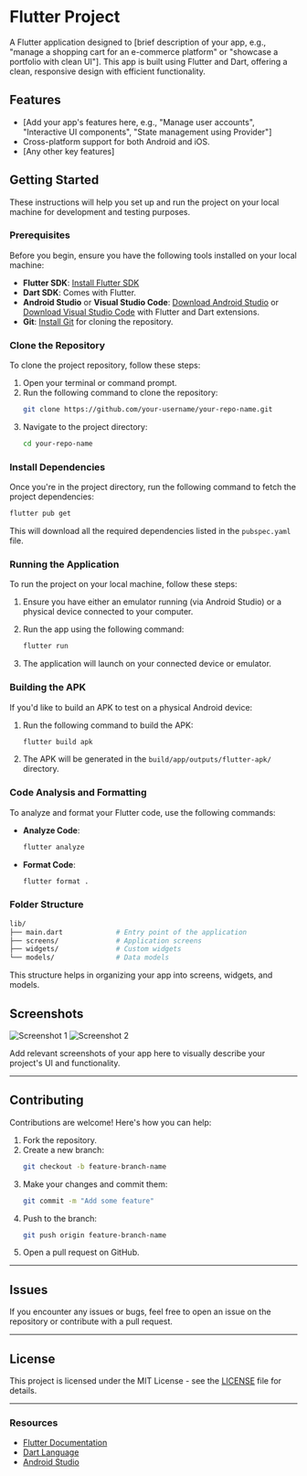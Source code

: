 
# Flutter Project

A Flutter application designed to [brief description of your app, e.g., "manage a shopping cart for an e-commerce platform" or "showcase a portfolio with clean UI"]. This app is built using Flutter and Dart, offering a clean, responsive design with efficient functionality.

## Features

- [Add your app's features here, e.g., "Manage user accounts", "Interactive UI components", "State management using Provider"]
- Cross-platform support for both Android and iOS.
- [Any other key features]

## Getting Started

These instructions will help you set up and run the project on your local machine for development and testing purposes.

### Prerequisites

Before you begin, ensure you have the following tools installed on your local machine:

- **Flutter SDK**: [Install Flutter SDK](https://flutter.dev/docs/get-started/install)
- **Dart SDK**: Comes with Flutter.
- **Android Studio** or **Visual Studio Code**: [Download Android Studio](https://developer.android.com/studio) or [Download Visual Studio Code](https://code.visualstudio.com/) with Flutter and Dart extensions.
- **Git**: [Install Git](https://git-scm.com/downloads) for cloning the repository.
  
### Clone the Repository

To clone the project repository, follow these steps:

1. Open your terminal or command prompt.
2. Run the following command to clone the repository:
   ```bash
   git clone https://github.com/your-username/your-repo-name.git
   ```
3. Navigate to the project directory:
   ```bash
   cd your-repo-name
   ```

### Install Dependencies

Once you're in the project directory, run the following command to fetch the project dependencies:

```bash
flutter pub get
```

This will download all the required dependencies listed in the `pubspec.yaml` file.

### Running the Application

To run the project on your local machine, follow these steps:

1. Ensure you have either an emulator running (via Android Studio) or a physical device connected to your computer.
   
2. Run the app using the following command:

   ```bash
   flutter run
   ```

3. The application will launch on your connected device or emulator.

### Building the APK

If you'd like to build an APK to test on a physical Android device:

1. Run the following command to build the APK:

   ```bash
   flutter build apk
   ```

2. The APK will be generated in the `build/app/outputs/flutter-apk/` directory.

### Code Analysis and Formatting

To analyze and format your Flutter code, use the following commands:

- **Analyze Code**:
  ```bash
  flutter analyze
  ```

- **Format Code**:
  ```bash
  flutter format .
  ```

### Folder Structure

```bash
lib/
├── main.dart             # Entry point of the application
├── screens/              # Application screens
├── widgets/              # Custom widgets
└── models/               # Data models
```

This structure helps in organizing your app into screens, widgets, and models.

## Screenshots

![Screenshot 1](screenshots/screenshot1.png)
![Screenshot 2](screenshots/screenshot2.png)

Add relevant screenshots of your app here to visually describe your project's UI and functionality.

---

## Contributing

Contributions are welcome! Here's how you can help:

1. Fork the repository.
2. Create a new branch:
   ```bash
   git checkout -b feature-branch-name
   ```
3. Make your changes and commit them:
   ```bash
   git commit -m "Add some feature"
   ```
4. Push to the branch:
   ```bash
   git push origin feature-branch-name
   ```
5. Open a pull request on GitHub.

---

## Issues

If you encounter any issues or bugs, feel free to open an issue on the repository or contribute with a pull request.

---

## License

This project is licensed under the MIT License - see the [LICENSE](./LICENSE) file for details.

---

### Resources

- [Flutter Documentation](https://flutter.dev/docs)
- [Dart Language](https://dart.dev/)
- [Android Studio](https://developer.android.com/studio)
